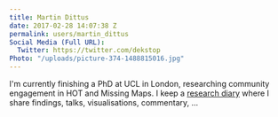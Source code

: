 ```yaml
---
title: Martin Dittus
date: 2017-02-28 14:07:38 Z
permalink: users/martin_dittus
Social Media (Full URL):
  Twitter: https://twitter.com/dekstop
Photo: "/uploads/picture-374-1488815016.jpg"
---
```


<p>I'm currently finishing a PhD at UCL in London, researching community engagement in HOT and Missing Maps. I keep a <a href="https://www.openstreetmap.org/user/dekstop/diary">research diary</a>&nbsp;where I share findings, talks, visualisations, commentary, ...</p>
